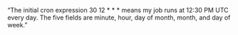 “The initial cron expression 30 12 * * * means my job runs at 12:30 PM UTC every day. The five fields are minute, hour, day of month, month, and day of week.”
